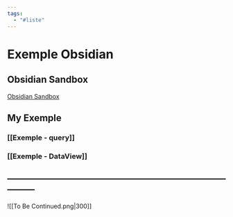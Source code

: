 ```yaml
---
tags:
  - "#liste"
---
```

# Exemple Obsidian

## Obsidian Sandbox

[Obsidian Sandbox](obsidian://open?vault=Obsidian%20Sandbox&file=Formatting%2FCallout)

## My Exemple
### [[Exemple - query]]
### [[Exemple - DataView]]


## ———————————————————————————

![[To Be Continued.png|300]]


